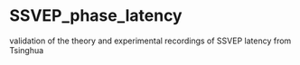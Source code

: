﻿# SSVEP_phase_latency
validation of the theory and experimental recordings of SSVEP latency from Tsinghua
